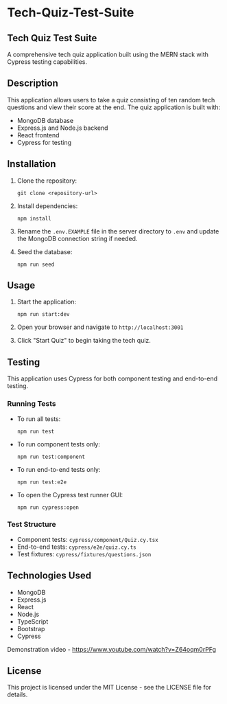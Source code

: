 # Tech-Quiz-Test-Suite

## Tech Quiz Test Suite
A comprehensive tech quiz application built using the MERN stack with Cypress testing capabilities.

## Description
This application allows users to take a quiz consisting of ten random tech questions and view their score at the end. The quiz application is built with:

- MongoDB database
- Express.js and Node.js backend
- React frontend
- Cypress for testing

## Installation

1. Clone the repository:
    ```
    git clone <repository-url>
    ```

2. Install dependencies:
    ```
    npm install
    ```

3. Rename the `.env.EXAMPLE` file in the server directory to `.env` and update the MongoDB connection string if needed.

4. Seed the database:
    ```
    npm run seed
    ```

## Usage

1. Start the application:
    ```
    npm run start:dev
    ```

2. Open your browser and navigate to `http://localhost:3001`

3. Click "Start Quiz" to begin taking the tech quiz.

## Testing
This application uses Cypress for both component testing and end-to-end testing.

### Running Tests
- To run all tests:
  ```
  npm run test
  ```
- To run component tests only:
  ```
  npm run test:component
  ```
- To run end-to-end tests only:
  ```
  npm run test:e2e
  ```
- To open the Cypress test runner GUI:
  ```
  npm run cypress:open
  ```

### Test Structure
- Component tests: `cypress/component/Quiz.cy.tsx`
- End-to-end tests: `cypress/e2e/quiz.cy.ts`
- Test fixtures: `cypress/fixtures/questions.json`

## Technologies Used
- MongoDB
- Express.js
- React
- Node.js
- TypeScript
- Bootstrap
- Cypress


Demonstration video - https://www.youtube.com/watch?v=Z64oqm0rPFg


## License
This project is licensed under the MIT License - see the LICENSE file for details.
